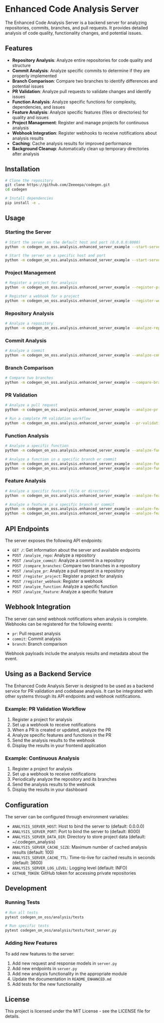 # Enhanced Code Analysis Server

The Enhanced Code Analysis Server is a backend server for analyzing repositories, commits, branches, and pull requests. It provides detailed analysis of code quality, functionality changes, and potential issues.

## Features

- **Repository Analysis**: Analyze entire repositories for code quality and structure
- **Commit Analysis**: Analyze specific commits to determine if they are properly implemented
- **Branch Comparison**: Compare two branches to identify differences and potential issues
- **PR Validation**: Analyze pull requests to validate changes and identify issues
- **Function Analysis**: Analyze specific functions for complexity, dependencies, and issues
- **Feature Analysis**: Analyze specific features (files or directories) for quality and issues
- **Project Management**: Register and manage projects for continuous analysis
- **Webhook Integration**: Register webhooks to receive notifications about analysis results
- **Caching**: Cache analysis results for improved performance
- **Background Cleanup**: Automatically clean up temporary directories after analysis

## Installation

```bash
# Clone the repository
git clone https://github.com/Zeeeepa/codegen.git
cd codegen

# Install dependencies
pip install -e .
```

## Usage

### Starting the Server

```bash
# Start the server on the default host and port (0.0.0.0:8000)
python -m codegen_on_oss.analysis.enhanced_server_example --start-server

# Start the server on a specific host and port
python -m codegen_on_oss.analysis.enhanced_server_example --start-server --host localhost --port 8080
```

### Project Management

```bash
# Register a project for analysis
python -m codegen_on_oss.analysis.enhanced_server_example --register-project https://github.com/owner/repo "My Project" --webhook-url https://example.com/webhook

# Register a webhook for a project
python -m codegen_on_oss.analysis.enhanced_server_example --register-webhook project-id https://example.com/webhook
```

### Repository Analysis

```bash
# Analyze a repository
python -m codegen_on_oss.analysis.enhanced_server_example --analyze-repo https://github.com/owner/repo
```

### Commit Analysis

```bash
# Analyze a commit
python -m codegen_on_oss.analysis.enhanced_server_example --analyze-commit https://github.com/owner/repo abc123
```

### Branch Comparison

```bash
# Compare two branches
python -m codegen_on_oss.analysis.enhanced_server_example --compare-branches https://github.com/owner/repo main feature-branch
```

### PR Validation

```bash
# Analyze a pull request
python -m codegen_on_oss.analysis.enhanced_server_example --analyze-pr https://github.com/owner/repo 123

# Run a complete PR validation workflow
python -m codegen_on_oss.analysis.enhanced_server_example --pr-validation https://github.com/owner/repo 123
```

### Function Analysis

```bash
# Analyze a specific function
python -m codegen_on_oss.analysis.enhanced_server_example --analyze-function https://github.com/owner/repo "module.submodule.function_name"

# Analyze a function in a specific branch or commit
python -m codegen_on_oss.analysis.enhanced_server_example --analyze-function https://github.com/owner/repo "module.submodule.function_name" --branch feature-branch
python -m codegen_on_oss.analysis.enhanced_server_example --analyze-function https://github.com/owner/repo "module.submodule.function_name" --commit abc123
```

### Feature Analysis

```bash
# Analyze a specific feature (file or directory)
python -m codegen_on_oss.analysis.enhanced_server_example --analyze-feature https://github.com/owner/repo "path/to/feature"

# Analyze a feature in a specific branch or commit
python -m codegen_on_oss.analysis.enhanced_server_example --analyze-feature https://github.com/owner/repo "path/to/feature" --branch feature-branch
python -m codegen_on_oss.analysis.enhanced_server_example --analyze-feature https://github.com/owner/repo "path/to/feature" --commit abc123
```

## API Endpoints

The server exposes the following API endpoints:

- `GET /`: Get information about the server and available endpoints
- `POST /analyze_repo`: Analyze a repository
- `POST /analyze_commit`: Analyze a commit in a repository
- `POST /compare_branches`: Compare two branches in a repository
- `POST /analyze_pr`: Analyze a pull request in a repository
- `POST /register_project`: Register a project for analysis
- `POST /register_webhook`: Register a webhook
- `POST /analyze_function`: Analyze a specific function
- `POST /analyze_feature`: Analyze a specific feature

## Webhook Integration

The server can send webhook notifications when analysis is complete. Webhooks can be registered for the following events:

- `pr`: Pull request analysis
- `commit`: Commit analysis
- `branch`: Branch comparison

Webhook payloads include the analysis results and metadata about the event.

## Using as a Backend Service

The Enhanced Code Analysis Server is designed to be used as a backend service for PR validation and codebase analysis. It can be integrated with other systems through its API endpoints and webhook notifications.

### Example: PR Validation Workflow

1. Register a project for analysis
2. Set up a webhook to receive notifications
3. When a PR is created or updated, analyze the PR
4. Analyze specific features and functions in the PR
5. Send the analysis results to the webhook
6. Display the results in your frontend application

### Example: Continuous Analysis

1. Register a project for analysis
2. Set up a webhook to receive notifications
3. Periodically analyze the repository and its branches
4. Send the analysis results to the webhook
5. Display the results in your dashboard

## Configuration

The server can be configured through environment variables:

- `ANALYSIS_SERVER_HOST`: Host to bind the server to (default: 0.0.0.0)
- `ANALYSIS_SERVER_PORT`: Port to bind the server to (default: 8000)
- `ANALYSIS_SERVER_DATA_DIR`: Directory to store project data (default: ~/.codegen_analysis)
- `ANALYSIS_SERVER_CACHE_SIZE`: Maximum number of cached analysis results (default: 100)
- `ANALYSIS_SERVER_CACHE_TTL`: Time-to-live for cached results in seconds (default: 3600)
- `ANALYSIS_SERVER_LOG_LEVEL`: Logging level (default: INFO)
- `GITHUB_TOKEN`: GitHub token for accessing private repositories

## Development

### Running Tests

```bash
# Run all tests
pytest codegen_on_oss/analysis/tests

# Run specific tests
pytest codegen_on_oss/analysis/tests/test_server.py
```

### Adding New Features

To add new features to the server:

1. Add new request and response models in `server.py`
2. Add new endpoints in `server.py`
3. Add new analysis functionality in the appropriate module
4. Update the documentation in `README_ENHANCED.md`
5. Add tests for the new functionality

## License

This project is licensed under the MIT License - see the LICENSE file for details.

